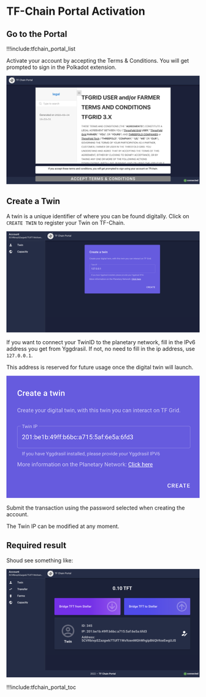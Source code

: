 # TF-Chain Portal Activation

## Go to the Portal

!!!include:tfchain_portal_list

Activate your account by accepting the Terms & Conditions. You will get prompted to sign in the Polkadot extension. 

![](img/grid3_portal_terms_conditions.png ':size=600')

## Create a Twin

A twin is a unique identifier of where you can be found digitally. Click on `CREATE TWIN` to register your Twin on TF-Chain. 

![](img/grid3_portal_create_twin2.png ':size=600')

If you want to connect your TwinID to the planetary network, fill in the IPv6 address you get from Yggdrasil. 
If not, no need to fill in the ip address, use ```127.0.0.1```.

This address is reserved for future usage once the digital twin will launch.

![](img/grid3_portal_fill_ipv6.png ':size=400')

Submit the transaction using the password selected when creating the account.

The Twin IP can be modified at any moment. 

## Required result

Shoud see something like:

![](img/grid3_portal_twin_created.png ':size=600')

!!!include:tfchain_portal_toc
